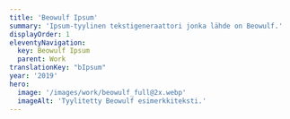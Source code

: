 ```yaml
---
title: 'Beowulf Ipsum'
summary: 'Ipsum-tyylinen tekstigeneraattori jonka lähde on Beowulf.'
displayOrder: 1
eleventyNavigation:
  key: Beowulf Ipsum
  parent: Work
translationKey: "bIpsum"
year: '2019'
hero:
  image: '/images/work/beowulf_full@2x.webp'
  imageAlt: 'Tyylitetty Beowulf esimerkkiteksti.'
---
```

